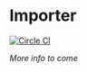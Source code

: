 # Importer

[![Circle CI](https://circleci.com/gh/helphone/importer.svg?style=svg)](https://circleci.com/gh/helphone/importer)

*More info to come*
